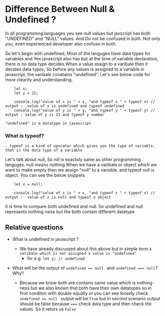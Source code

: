 #  Difference Between Null & Undefined ?

In all programming languages you see null values but javscript has both "UNDEFINED" and "NULL" values. And Do not be confused in both. Not only you, even experienced developer also confuse in both.

So let's begin with undefined, Most of the languges have data types for variables and Yes javascript also has but at the time of variable declaration, there is no data type decides.When a value assign to a varibale then it decides data types, So before any values is assigned to a variable in javascript, the varibale conatains "undefined".
Let's see below code for more clearity and understanding.

```
    let x;
    let y = 21;

    console.log("value of x is " + x, "and typeof x " + typeof x) // output :  value of x is undefined and typeof undefined
    console.log("value of y is " + y, "and typeof y " + typeof y) // output : value of y is 21 and typeof y number
```

    "undefined" is a datatype in javascript

### What is typeof? 
    - typeof is a kind of operator which gives you the type of variable, that is the data type of a variable

Let's talk about null, So nill is exactoly same as other programming languges. null means nothing.When we have a varibale or object which we want to make empty then we assign "null" to a variable. and typeof null is object. You can see the below snippets


```
    let x = null;

    console.log("value of x is " + x, "and typeof x " + typeof x) // output :  value of x is null and typeof x object
```

It is time to compare both undefined and null. So undefined and null represents nothing-ness but the both contain different datatype

## Relative questions
- What is undefined in javascript ?
  - We have already discussed about this above but in simple term `A varibale which is not assigned a value is "undefined"`
    - for e.g. ```let y; // undefined```

- What will be the output of ```undefined == null ``` and ```undefined === null```? Why?
    - Because we know both are contains same value which is nothing-ness but we also known that both have their own datatypes so in first conditon with double equally or you can see loosely check ```undefined == null ``` output will be ```True``` but in second scenario output should be false because ```===``` check data type and then check the values. So it returs us ```False```